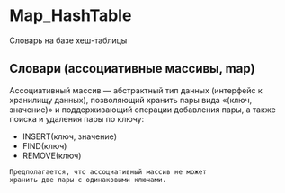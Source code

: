 # Map_HashTable
Словарь на базе хеш-таблицы
## Словари (ассоциативные массивы, map)
Ассоциативный массив — абстрактный тип данных
(интерфейс к хранилищу данных), позволяющий хранить
пары вида «(ключ, значение)» и поддерживающий
операции добавления пары, а также поиска и удаления
пары по ключу:
* INSERT(ключ, значение)
* FIND(ключ)
* REMOVE(ключ)
```
Предполагается, что ассоциативный массив не может
хранить две пары с одинаковыми ключами.
```

